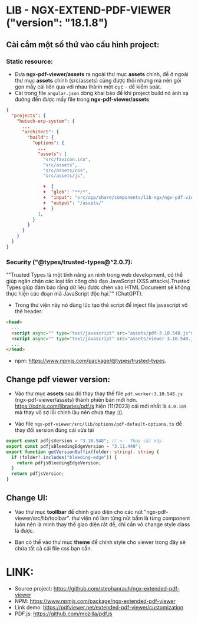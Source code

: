 # LIB - NGX-EXTEND-PDF-VIEWER ("version": "18.1.8")


## Cài cắm một số thứ vào cấu hình project:

### Static resource:

- Đưa **ngx-pdf-viewer/assets** ra ngoài thư mục **assets** chính, để ở ngoài thư mục **assets** chính (src/assets) cũng được thôi nhưng mà nên gói gọn mấy cái liên qua với nhau thành một cục - dể kiểm soát.
- Cài trong file `angular.json` dòng khai báo để khi project build nó ánh xạ đường đến được mấy file trong **ngx-pdf-viewer/assets**

```json
{
  "projects": {
    "hutech-erp-system": {
      ...
      "architect": {
        "build": {
          "options": {
            ...
            "assets": [
              "src/favicon.ico",
              "src/assets",
              "src/assets/css",
              "src/assets/js",

              +  {
              +  "glob": "**/*",
              +  "input": "src/app/share/components/lib-ngx/ngx-pdf-viewer/assets",
              +  "output": "/assets/"
              +  }
            ],
          }
        }
      }
    }
  }
}

```

### Security ("@types/trusted-types@^2.0.7):

""Trusted Types là một tính năng an ninh trong web development, có thể giúp ngăn chặn các loại tấn công chủ đạo JavaScript (XSS attacks).Trusted Types giúp đảm bảo rằng dữ liệu được chèn vào HTML Document sẽ không thực hiện các đoạn mã JavaScript độc hại."" (ChatGPT).

- Trong thư viện này nó dùng lúc tạo thẻ script để inject file javascript vô thẻ header:

```html
<head>
  ...
  <script async="" type="text/javascript" src="assets/pdf-3.10.548.js"></script>
  <script async="" type="text/javascript" src="assets/viewer-3.10.548.js"></script>
  ...
</head>
```

- npm: https://www.npmjs.com/package/@types/trusted-types.

## Change pdf viewer version:

- Vào thư mục **assets** sau đó thay thay thế file `pdf.worker-3.10.548.js` (ngx-pdf-viewer/assets) thành phiên bản mới hơn. https://cdnjs.com/libraries/pdf.js hiện (11/2023) cái mới nhất là `4.0.189` mà thay vô sợ lỗi chỉnh lâu nên chưa thay :)).

- Vào file `ngx-pdf-viewer/src/lib/options/pdf-default-options.ts` để thay đổi sersion đúng cái vừa tải

```typescript
export const pdfjsVersion = "3.10.548"; // <-- Thay cái này
export const pdfjsBleedingEdgeVersion = "3.11.440";
export function getVersionSuffix(folder: string): string {
  if (folder?.includes("bleeding-edge")) {
    return pdfjsBleedingEdgeVersion;
  }
  return pdfjsVersion;
}
```


## Change UI:
- Vào thư mục **toollbar** để chỉnh giao diện cho các nút "ngx-pdf-viewer/src/lib/toolbar". thư viện nó làm từng nút bấm là từng component luôn nên là mình thay thế giao diện rất dễ, chỉ cần vô change style class là được.

- Bạn có thể vào thư mục **theme**  để chỉnh style cho viewer trong đây sẽ chứa tất cả cái file css bạn cần.

# LINK:
- Source project: https://github.com/stephanrauh/ngx-extended-pdf-viewer
- NPM: https://www.npmjs.com/package/ngx-extended-pdf-viewer
- Link demo: https://pdfviewer.net/extended-pdf-viewer/customization
- PDF.js: https://github.com/mozilla/pdf.js
